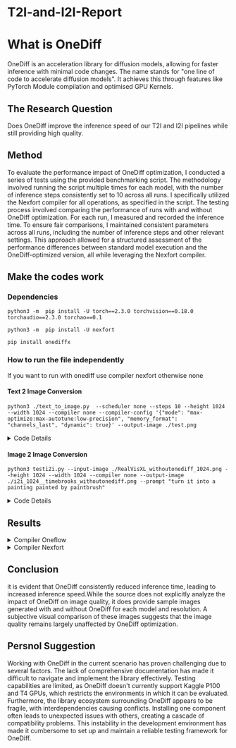 # T2I-and-I2I-Report
# What is OneDiff
OneDiff is an acceleration library for diffusion models, allowing for faster inference with minimal code changes. The name stands 	for "one line of code to accelerate diffusion models". It achieves this through features like PyTorch Module compilation and optimised GPU Kernels. 


## The Research Question

Does OneDiff improve the inference speed of our T2I and I2I pipelines while still providing high quality.

## Method
To evaluate the performance impact of OneDiff optimization, I conducted a series of tests using the provided benchmarking script. The methodology involved running the script multiple times for each model, with the number of inference steps consistently set to 10 across all runs. I specifically utilized the Nexfort compiler for all operations, as specified in the script. The testing process involved comparing the performance of runs with and without OneDiff optimization. For each run, I measured and recorded the inference time. To ensure fair comparisons, I maintained consistent parameters across all runs, including the number of inference steps and other relevant settings. This approach allowed for a structured assessment of the performance differences between standard model execution and the OneDiff-optimized version, all while leveraging the Nexfort compiler.
## Make the codes work
### Dependencies
`python3 -m  pip install -U torch==2.3.0 torchvision==0.18.0 torchaudio==2.3.0 torchao==0.1`

`python3 -m  pip install -U nexfort`

`pip install onediffx`

### How to run the file independently
If you want to run with onediff use compiler nexfort otherwise none
#### Text 2 Image Conversion
`python3 ./text_to_image.py  --scheduler none --steps 10 --height 1024 --width 1024 --compiler none --compiler-config '{"mode": "max-optimize:max-autotune:low-precision", "memory_format": "channels_last", "dynamic": true}' --output-image ./test.png`
<details>
	<summary>Code Details</summary>

### Script used for model usage using nexfort
```
 print("Nexfort backend is now active...")
        if args.quantize:
            if args.quantize_config is not None:
                quantize_config = json.loads(args.quantize_config)
            else:
                quantize_config = '{"quant_type": "fp8_e4m3_e4m3_dynamic"}'
            if args.quant_submodules_config_path:
                # download: https://huggingface.co/siliconflow/PixArt-alpha-onediff-nexfort-fp8/blob/main/fp8_e4m3.json
                pipe = quantize_pipe(
                    pipe,
                    quant_submodules_config_path=args.quant_submodules_config_path,
                    ignores=[],
                    **quantize_config,
                )
            else:
                pipe = quantize_pipe(pipe, ignores=[], **quantize_config)
        if args.compiler_config is not None:
            # config with dict
            options = json.loads(args.compiler_config)
        else:
            # config with string
            options = '{"mode": "max-optimize:max-autotune:freezing", "memory_format": "channels_last"}'
        pipe = compile_pipe(
            pipe, backend="nexfort", options=options, fuse_qkv_projections=True
        ) print("Nexfort backend is now active...")
        if args.quantize:
            if args.quantize_config is not None:
                quantize_config = json.loads(args.quantize_config)
            else:
                quantize_config = '{"quant_type": "fp8_e4m3_e4m3_dynamic"}'
            if args.quant_submodules_config_path:
                # download: https://huggingface.co/siliconflow/PixArt-alpha-onediff-nexfort-fp8/blob/main/fp8_e4m3.json
                pipe = quantize_pipe(
                    pipe,
                    quant_submodules_config_path=args.quant_submodules_config_path,
                    ignores=[],
                    **quantize_config,
                )
            else:
                pipe = quantize_pipe(pipe, ignores=[], **quantize_config)
        if args.compiler_config is not None:
            # config with dict
            options = json.loads(args.compiler_config)
        else:
            # config with string
            options = '{"mode": "max-optimize:max-autotune:freezing", "memory_format": "channels_last"}'
        pipe = compile_pipe(
            pipe, backend="nexfort", options=options, fuse_qkv_projections=True
        )
```
	
### Default Attributes:

```
MODEL = "SG161222/RealVisXL_V4.0"
VARIANT = None
CUSTOM_PIPELINE = None
SCHEDULER = "EulerAncestralDiscreteScheduler"
LORA = None
CONTROLNET = None
STEPS = 30
PROMPT = "best quality, realistic, unreal engine, 4K,a cat sitting on human lap"
NEGATIVE_PROMPT = ""
SEED = 333
WARMUPS = 1
BATCH = 1
HEIGHT = None
WIDTH = None
INPUT_IMAGE = None
CONTROL_IMAGE = None
OUTPUT_IMAGE = None
EXTRA_CALL_KWARGS = None
CACHE_INTERVAL = 3
CACHE_LAYER_ID = 0
CACHE_BLOCK_ID = 0
COMPILER = "nexfort"
COMPILER_CONFIG = None
QUANTIZE_CONFIG = None
```
● This code block defines a function parse_args to handle command-line arguments without using any attributes.


### Argument Parsing and Configuration:
	
```
def parse_args():
    parser = argparse.ArgumentParser()
    parser.add_argument("--model", type=str, default=MODEL)
    parser.add_argument("--variant", type=str, default=VARIANT)
    parser.add_argument("--custom-pipeline", type=str, default=CUSTOM_PIPELINE)
    parser.add_argument("--scheduler", type=str, default=SCHEDULER)
    # ... other argument definitions
    return parser.parse_args()
```

`args = parse_args()`
● This code block defines a function parse_args to handle command-line arguments using argparse.It defines various arguments such as model, variant, custom-pipeline, scheduler, etc., each with a default value from globally defined variables.This allows users to customize the text-to-image generation process from the command line.The line `args = parse_args()` calls the function and stores the parsed arguments in the args variable for later use.

###  Pipeline Loading and Configuration:
```
def load_pipe(
    pipeline_cls,
    model_name,
    variant=None,
    dtype=torch.float16,
    device="cuda",
    custom_pipeline=None,
    scheduler=None,
    lora=None,
    controlnet=None,
):
    # ... function implementation ...
```
● This code defines a function load_pipe that is responsible for loading and configuring the text-to-image generation pipeline.●
It takes several arguments including the pipeline class (pipeline_cls), model name (model_name), variant, data type (dtype), device, and optional components like a custom pipeline, scheduler, LoRA (Low-Rank Adaptation), and ControlNet.●
The function handles loading the pre-trained model, potentially applying quantization, setting up the scheduler, loading LoRA weights, and moving the pipeline to the specified device.
### Inference Time and Throughput Calculation:
```
def calculate_inference_time_and_throughput(height, width, n_steps, model):
    start_time = time.time()
    model(prompt=args.prompt, height=height, width=width, num_inference_steps=n_steps)
    end_time = time.time()
    inference_time = end_time - start_time
    # pixels_processed = height * width * n_steps
    # throughput = pixels_processed / inference_time
    throughput = n_steps / inference_time
    return inference_time, throughput
```
● This code defines a function calculate_inference_time_and_throughput to measure the performance of the text-to-image generation process.It takes the image height, width, number of inference steps, and the model as input.The function records the start and end time of the generation process to calculate the inference time.Throughput is then calculated as the number of steps per second.

### Keyword Argument Handling:
```
def get_kwarg_inputs():
    kwarg_inputs = dict(
        prompt=args.prompt,
        negative_prompt=args.negative_prompt,
        height=height,
        width=width,
        # ... other keyword arguments ...
    )
    # ... additional argument handling ...
    return kwarg_inputs
```
●This code defines a function get_kwarg_inputs to collect and organize keyword arguments that will be passed to the text-to-image generation pipeline.It gathers arguments such as prompt, negative_prompt, height, width, and others, which control the generation process.The function handles optional arguments like the input image, control image, deep caching options, and additional arguments from the extra_call_kwargs variable.

### Performance Profiling
The IterationProfiler class and related functions measure performance:
```
class IterationProfiler:
    def __init__(self):
        self.begin = None
        self.end = None
        self.num_iterations = 0

    # ... (methods for profiling)
```


### Main Method details
#### Pipeline Loading:
```
pipe = load_pipe(
    pipeline_cls,
    args.model,
    variant=args.variant,
    custom_pipeline=args.custom_pipeline,
    scheduler=args.scheduler,
    lora=args.lora,
    controlnet=args.controlnet,
)
```
This loads the specified diffusion model pipeline with various customization options like variant, custom pipeline, scheduler, LoRA, and ControlNet.

#### Image Size Determination:

```
height = args.height or core_net.config.sample_size * pipe.vae_scale_factor
width = args.width or core_net.config.sample_size * pipe.vae_scale_factor
```
Sets the output image dimensions, either from user arguments or based on the model's default configuration.

#### Compiler Optimization:

```
if args.compiler == "none":
    pass
elif args.compiler == "oneflow":
    pipe = compile_pipe(pipe)
elif args.compiler == "nexfort":
    # ... (nexfort compilation logic)
elif args.compiler in ("compile", "compile-max-autotune"):
    # ... (torch.compile logic)
```
Applies various compiler optimizations to the pipeline based on the specified compiler option.

#### Input Image Handling:

```
if args.input_image is None:
    input_image = None
else:
    input_image = load_image(args.input_image)
    input_image = input_image.resize((width, height), Image.LANCZOS)
```
Loads and resizes an input image if specified (for image-to-image tasks).

 #### Control Image Handling:

```
if args.control_image is None:
    if args.controlnet is None:
        control_image = None
    else:
        # ... (create a default control image)
else:
    control_image = load_image(args.control_image)
    control_image = control_image.resize((width, height), Image.LANCZOS)
```
Prepares a control image for ControlNet, either loading a specified image or creating a default one.

#### Warm-up Runs:

```
if args.warmups > 0:
    # ... (perform warm-up runs)
```
Executes warm-up runs to trigger compilation and initial optimizations.As for Warmup is basically the time taken to bring the model to its full capable loading state

#### Main Inference:

```
kwarg_inputs = get_kwarg_inputs()
iter_profiler = IterationProfiler()
# ... (set up profiling callback)
begin = time.time()
output_images = pipe(**kwarg_inputs).images
end = time.time()
```
Performs the main image generation inference, with profiling.

#### Performance Reporting:

```
print(f"Inference time: {end - begin:.3f}s")
iter_per_sec = iter_profiler.get_iter_per_sec()
if iter_per_sec is not None:
    print(f"Iterations per second: {iter_per_sec:.3f}")
# ... (memory usage reporting)
```
Reports various performance metrics like inference time, iterations per second, and memory usage.

#### Output Image Saving:

```
if args.output_image is not None:
    output_images[0].save(args.output_image)
Saves the generated image if an output path is specified.
```

#### Multi-resolution Testing:

```
if args.run_multiple_resolutions:
    # ... (run inference at multiple resolutions)
```
Tests the model's performance across various image resolutions. As for i wont recommend running this as for i made various testing changes and now code is barely linked as to work properly this might be broken.

#### Throughput Analysis:

```
if args.throughput:
    steps_range = range(1, 100, 1)
    data, coefficients = generate_data_and_fit_model(pipe, steps_range)
    plot_data_and_model(data, coefficients)
```
If requested, performs a detailed throughput analysis across different numbers of inference steps and plots the results.
This is the main blocks where all the things are handled and you will be able to understand most of the features used in the code using this block.

### Main Execution Block:
```
if __name__ == "__main__":
    main()
```
●This is a common Python idiom. It ensures that the main() function is called only when the script is run directly, not when it's imported as a module.
This documentation provides a breakdown of the code snippets, explaining their purpose and how they fit into the larger text-to-image generation process.

</details>

#### Image 2 Image Conversion
`python3 testi2i.py --input-image ./RealVisXL_withoutonediff_1024.png --height 1024 --width 1024 --compiler none --output-image ./i2i_1024__timebrooks_withoutonediff.png --prompt "turn it into a painting painted by paintbrush"`
<details>
	<summary>Code Details</summary>

 ### Script used for model usage using nexfort
```
 print("Nexfort backend is now active...")
        if args.quantize:
            if args.quantize_config is not None:
                quantize_config = json.loads(args.quantize_config)
            else:
                quantize_config = '{"quant_type": "fp8_e4m3_e4m3_dynamic"}'
            if args.quant_submodules_config_path:
                # download: https://huggingface.co/siliconflow/PixArt-alpha-onediff-nexfort-fp8/blob/main/fp8_e4m3.json
                pipe = quantize_pipe(
                    pipe,
                    quant_submodules_config_path=args.quant_submodules_config_path,
                    ignores=[],
                    **quantize_config,
                )
            else:
                pipe = quantize_pipe(pipe, ignores=[], **quantize_config)
        if args.compiler_config is not None:
            # config with dict
            options = json.loads(args.compiler_config)
        else:
            # config with string
            options = '{"mode": "max-optimize:max-autotune:freezing", "memory_format": "channels_last"}'
        pipe = compile_pipe(
            pipe, backend="nexfort", options=options, fuse_qkv_projections=True
        ) print("Nexfort backend is now active...")
        if args.quantize:
            if args.quantize_config is not None:
                quantize_config = json.loads(args.quantize_config)
            else:
                quantize_config = '{"quant_type": "fp8_e4m3_e4m3_dynamic"}'
            if args.quant_submodules_config_path:
                # download: https://huggingface.co/siliconflow/PixArt-alpha-onediff-nexfort-fp8/blob/main/fp8_e4m3.json
                pipe = quantize_pipe(
                    pipe,
                    quant_submodules_config_path=args.quant_submodules_config_path,
                    ignores=[],
                    **quantize_config,
                )
            else:
                pipe = quantize_pipe(pipe, ignores=[], **quantize_config)
        if args.compiler_config is not None:
            # config with dict
            options = json.loads(args.compiler_config)
        else:
            # config with string
            options = '{"mode": "max-optimize:max-autotune:freezing", "memory_format": "channels_last"}'
        pipe = compile_pipe(
            pipe, backend="nexfort", options=options, fuse_qkv_projections=True
        )
```
	
### Default Attributes:
```
MODEL = "timbrooks/instruct-pix2pix"
VARIANT = None
CUSTOM_PIPELINE = None
SCHEDULER = "EulerAncestralDiscreteScheduler"
LORA = None
CONTROLNET = None
STEPS = 30
PROMPT = "make "
NEGATIVE_PROMPT = ""
SEED = 333
WARMUPS = 1
BATCH = 1
HEIGHT = 512
WIDTH = 512
INPUT_IMAGE = "https://raw.githubusercontent.com/timothybrooks/instruct-pix2pix/main/imgs/example.jpg"  # Set a default input image path
CONTROL_IMAGE = None
OUTPUT_IMAGE = None
EXTRA_CALL_KWARGS = None
CACHE_INTERVAL = 3
CACHE_LAYER_ID = 0
CACHE_BLOCK_ID = 0
COMPILER = "nexfort"
COMPILER_CONFIG = None
QUANTIZE_CONFIG = None
```
● This code block defines default values for various parameters used in the text-to-image generation process. These values serve as fallbacks if not specified by the user.
### Argument Parsing and Configuration:
```
def parse_args():
    parser = argparse.ArgumentParser()
    parser.add_argument("--model", type=str, default=MODEL)
    parser.add_argument("--variant", type=str, default=VARIANT)
    parser.add_argument("--custom-pipeline", type=str, default=CUSTOM_PIPELINE)
    parser.add_argument("--scheduler", type=str, default=SCHEDULER)
    # ... other argument definitions
    return parser.parse_args()
```
`args = parse_args()`
● This code defines the parse_args function to handle command-line arguments using argparse. It allows users to customize various aspects of the text-to-image generation process. The parsed arguments are stored in the args variable for later use throughout the script.
### Pipeline Loading and Configuration:
```
def load_pipe(
    pipeline_cls,
    model_name,
    variant=None,
    dtype=torch.float16,
    device="cuda",
    custom_pipeline=None,
    scheduler=None,
    lora=None,
    controlnet=None,
):
    # ... function implementation ...
```
● This function, load_pipe, is responsible for loading and configuring the text-to-image generation pipeline. It handles various components like custom pipelines, schedulers, LoRA, and ControlNet. The function also manages model loading, potential quantization, and device placement.
### Inference Time and Throughput Calculation:
```
def calculate_inference_time_and_throughput(height, width, n_steps, model):
    start_time = time.time()
    model(prompt=args.prompt, height=height, width=width, num_inference_steps=n_steps)
    end_time = time.time()
    inference_time = end_time - start_time
    throughput = n_steps / inference_time
    return inference_time, throughput
```
● This function measures the performance of the text-to-image generation process. It calculates both the inference time and throughput (steps per second) for a single run of the model.
### Keyword Argument Handling:
```
def get_kwarg_inputs():
    kwarg_inputs = dict(
        prompt=args.prompt,
        negative_prompt=args.negative_prompt,
        height=height,
        width=width,
        # ... other keyword arguments ...
    )
    # ... additional argument handling ...
    return kwarg_inputs
```
● The get_kwarg_inputs function prepares a dictionary of keyword arguments for the pipeline. It includes various generation parameters and handles optional arguments like input images and deep caching options.
### Performance Profiling:
```
class IterationProfiler:
    def __init__(self):
        self.begin = None
        self.end = None
        self.num_iterations = 0

    # ... (methods for profiling)
```
● The IterationProfiler class is used for detailed performance profiling of the generation process. It tracks the timing of individual iterations using CUDA events.
### Main Method Details:
#### Pipeline Loading:
```
pipe = load_pipe(
    pipeline_cls,
    args.model,
    variant=args.variant,
    custom_pipeline=args.custom_pipeline,
    scheduler=args.scheduler,
    lora=args.lora,
    controlnet=args.controlnet,
)
```
● This code loads the specified diffusion model pipeline with various customization options.
#### Image Size Determination:
```
pythonCopyheight = args.height or core_net.config.sample_size * pipe.vae_scale_factor
width = args.width or core_net.config.sample_size * pipe.vae_scale_factor
```
● Sets the output image dimensions based on user arguments or model defaults.
#### Compiler Optimization:
```
if args.compiler == "none":
    pass
elif args.compiler == "oneflow":
    pipe = compile_pipe(pipe)
elif args.compiler == "nexfort":
    # ... (nexfort compilation logic)
elif args.compiler in ("compile", "compile-max-autotune"):
    # ... (torch.compile logic)
```
● Applies compiler optimizations to the pipeline based on the specified compiler option.
#### Input Image Handling:
```
if args.input_image is None:
    input_image = None
else:
    input_image = load_image(args.input_image)
    input_image = input_image.resize((width, height), Image.LANCZOS)
```
● Loads and resizes an input image if specified for image-to-image tasks.
#### Control Image Handling:
```
if args.control_image is None:
    if args.controlnet is None:
        control_image = None
    else:
        # ... (create a default control image)
else:
    control_image = load_image(args.control_image)
    control_image = control_image.resize((width, height), Image.LANCZOS)
```
● Prepares a control image for ControlNet, either loading a specified image or creating a default one.
#### Warm-up Runs:
```
if args.warmups > 0:
    # ... (perform warm-up runs)
```
● Executes warm-up runs to trigger compilation and initial optimizations.
#### Main Inference:
```
kwarg_inputs = get_kwarg_inputs()
iter_profiler = IterationProfiler()
# ... (set up profiling callback)
begin = time.time()
output_images = pipe(**kwarg_inputs).images
end = time.time()
● Performs the main image generation inference with profiling.
Performance Reporting:
pythonCopyprint(f"Inference time: {end - begin:.3f}s")
iter_per_sec = iter_profiler.get_iter_per_sec()
if iter_per_sec is not None:
    print(f"Iterations per second: {iter_per_sec:.3f}")
# ... (memory usage reporting)
```
● Reports various performance metrics including inference time and iterations per second.
#### Output Image Saving:
```
if args.output_image is not None:
    output_images[0].save(args.output_image)
```
● Saves the generated image if an output path is specified.
#### Multi-resolution Testing:
```
if args.run_multiple_resolutions:
    # ... (run inference at multiple resolutions)
```
● Tests the model's performance across various image resolutions.
#### Throughput Analysis:
```
if args.throughput:
    steps_range = range(1, 100, 1)
    data, coefficients = generate_data_and_fit_model(pipe, steps_range)
    plot_data_and_model(data, coefficients)
```
● Performs a detailed throughput analysis across different numbers of inference steps and plots the results.
#### Main Execution Block:
```
if __name__ == "__main__":
    main()
```
● Ensures that the main() function is called only when the script is run directly, not when it's imported as a module.
	
</details>


## Results 

<details>
	<summary>Compiler Oneflow</summary>
	
### Text-to-Image
#### SG161222/RealVisXL_V4.0
##### 1024x1024 
###### with OneDiff
	Warmup time: 68.700s
	=======================================
	=======================================
	Inference time: 0.874s
	Iterations per second: 16.183
	Max used CUDA memory : 13.244GiB
	=======================================
 Image:
 ![1024_Oneflow_SG161222_RealVisXL_V4 0](https://github.com/user-attachments/assets/091fe8e3-3506-4826-83cd-49ea78905392)


###### without OneDiff
	Warmup time: 2.439s
	=======================================
	=======================================
	Inference time: 1.521s
	Iterations per second: 8.326
	Max used CUDA memory : 10.465GiB
	=======================================
  Image:
  ![1024_without_Oneflow_SG161222_RealVisXL_V4 0](https://github.com/user-attachments/assets/345a9458-8aba-4368-977c-f40130fa8a12)
##### 512x512 
###### with OneDiff

	Warmup time: 67.218s
	=======================================
	=======================================
	Inference time: 0.332s
	Iterations per second: 44.523
	Max used CUDA memory : 10.031GiB
	=======================================
 Image:
 ![512_Oneflow_SG161222_RealVisXL_V4 0](https://github.com/user-attachments/assets/017e38ec-5d14-4c08-83b9-23fa953c9ba2)

###### without OneDiff
	Warmup time: 1.755s
	=======================================
	=======================================
	Inference time: 0.874s
	Iterations per second: 13.381
	Max used CUDA memory : 7.661GiB
	=======================================

Image:
![512_without_Oneflow_SG161222_RealVisXL_V4 0](https://github.com/user-attachments/assets/959761af-1e87-4104-ada2-9e27568bd8d6)

#### SG161222/RealVisXL_V4.0_Lightning
##### 1024x1024 
###### with OneDiff
	Warmup time: 71.707s
	=======================================
	=======================================
	Inference time: 0.863s
	Iterations per second: 16.257
	Max used CUDA memory : 13.248GiB
	=======================================
 Image:
 ![1024_Oneflow_SG161222_RealVisXL_V4 0_Lightning](https://github.com/user-attachments/assets/94897ae8-32d0-4f84-9a1f-d54bd5984ea6)


###### without OneDiff
	Warmup time: 2.405s
	=======================================
	=======================================
	Inference time: 1.536s
	Iterations per second: 8.325
	Max used CUDA memory : 10.470GiB
	=======================================
 Image:
 ![1024_without_Oneflow_SG161222_RealVisXL_V4 0_Lightning](https://github.com/user-attachments/assets/5fada763-1bf8-47ee-a5ec-54c084a588ea)

 

##### 512x 512 
###### with OneDiff

	Warmup time: 67.914s
	=======================================
	=======================================
	Inference time: 0.337s
	Iterations per second: 42.992
	Max used CUDA memory : 10.085GiB
	=======================================
 
Image:
![512_Oneflow_SG161222_RealVisXL_V4 0_Lightning](https://github.com/user-attachments/assets/8f3ebb72-234f-491c-8362-1c0f169eb61a)


###### without OneDiff
	Warmup time: 1.817s
	=======================================
	=======================================
	Inference time: 0.890s
	Iterations per second: 13.250
	Max used CUDA memory : 7.656GiB
	=======================================
 Image:
 ![512_without_Oneflow_SG161222_RealVisXL_V4 0_Lightning](https://github.com/user-attachments/assets/5ddd67a3-e6b0-49bf-aae0-56ac5173a9c8)
 
### Image-to-Image
For 1024 x 1024 size images i have used 1024 sized image generated from RealVisXL_V4.0 model and same for 512 too. prompt ("trun her into a cyborg") 
#### SG161222/RealVisXL_V4.0 
##### 1024x1024 
###### with OneDiff
	Warmup time: 70.647s
	=======================================
	=======================================
	Inference time: 0.871s
	Iterations per second: 16.199
	Max used CUDA memory : 13.302GiB
	=======================================
Image:
![Test_1024_With_Oneflow_I2I_SG161222_RealVisXL_V4 0](https://github.com/user-attachments/assets/cf95511a-25bb-4187-95ff-34c9257c8e7b)

###### without OneDiff
	Warmup time: 2.313s
	=======================================
	=======================================
	Inference time: 1.522s
	Iterations per second: 8.290
	Max used CUDA memory : 10.471GiB
	=======================================
Image:
![Test_1024_Without_Oneflow_I2I_SG161222_RealVisXL_V4 0](https://github.com/user-attachments/assets/30169f39-12ff-47c3-9c1c-71012eadb89a)

##### 512x512 
###### with OneDiff
	Warmup time: 72.229s
	=======================================
	=======================================
	Inference time: 0.325s
	Iterations per second: 47.863
	Max used CUDA memory : 10.031GiB
	=======================================
 Image:
 ![Test_512_With_Oneflow_I2I_SG161222_RealVisXL_V4 0](https://github.com/user-attachments/assets/6dfa5ae7-c455-4679-81a2-81d894a5aaa3)


###### without OneDiff
	Warmup time: 1.784s
	=======================================
	=======================================
	Inference time: 0.898s
	Iterations per second: 12.942
	Max used CUDA memory : 7.661GiB
	=======================================
 Image:
 ![Test_512_Without_Oneflow_I2I_SG161222_RealVisXL_V4 0](https://github.com/user-attachments/assets/058a5d1e-b711-476e-9302-5040b86cdcbf)


#### timbrooks/instruct-pix2pix
##### 1024x1024 
###### with OneDiff
	Warmup time: 45.665s
	=======================================
	=======================================
	Inference time: 0.888s
	Iterations per second: 13.108
	Max used CUDA memory : 13.079GiB
	=======================================
Image:
![Test_1024_With_Oneflow_I2I_timbrooks_instruct-pix2pix](https://github.com/user-attachments/assets/110adee8-6e4d-40f4-b13a-666264c8b039)
###### without OneDiff
	Warmup time: 2.343s
	=======================================
	=======================================
	Inference time: 1.723s
	Iterations per second: 7.033
	Max used CUDA memory : 4.400GiB
	=======================================
 Image:
 ![Test_1024_Without_Oneflow_I2I_timbrooks_instruct-pix2pix](https://github.com/user-attachments/assets/2b7b00e1-face-422e-acc5-bd48c7697dda)
##### 512 x 512 
###### with OneDiff
	Warmup time: 38.675s
	=======================================
	=======================================
	Inference time: 0.187s
	Iterations per second: 69.570
	Max used CUDA memory : 4.636GiB
	=======================================
 Image:
 ![Test_512_With_Oneflow_I2I_timbrooks_instruct-pix2pix](https://github.com/user-attachments/assets/5a7e4396-db5b-4102-94b9-5c6b43882aaa)


###### without OneDiff
	Warmup time: 1.231s
	=======================================
	=======================================
	Inference time: 0.397s
	Iterations per second: 31.571
	Max used CUDA memory : 2.613GiB
	=======================================
Image:
![Test_512_Without_Oneflow_I2I_timbrooks_instruct-pix2pix](https://github.com/user-attachments/assets/546fda0b-050c-4bcb-b46c-7327ee2f933a)

</details>
<details>
	<summary>Compiler Nexfort</summary>
	
### Text-to-Image
#### SG161222/RealVisXL_V4.0_Lightning	
##### 1024x1024 
###### with OneDiff
	Warmup time: 924.378s
	=======================================
	=======================================
	Inference time: 0.979s
	Iterations per second: 13.871
	Max used CUDA memory : 11.464GiB
	=======================================
  Image:
  ![RealVisXL_withonediff_1024](https://github.com/user-attachments/assets/f58ac114-d1e6-43a0-912c-b759fd65836c)

######	Without OneDiff
  	Warmup time: 2.391s
	=======================================
	=======================================
	Inference time: 1.515s
	Iterations per second: 8.331
	Max used CUDA memory : 10.471GiB
	=======================================
  Image:
  ![RealVisXL_withoutonediff_1024](https://github.com/user-attachments/assets/be2e6f11-4fd7-4441-95f2-cb3dee21dbb8)

##### 512 x 512 
###### with onediff
	Warmup time: 890.209s
	=======================================
	=======================================
	Inference time: 0.704s
	Iterations per second: 17.770
	Max used CUDA memory : 8.956GiB
	=======================================
 Image:
 ![RealVisXL_withonediff_512](https://github.com/user-attachments/assets/2f8b6f0b-8a0e-432d-8efb-c1aff366c2b1)

###### without onediff
	Warmup time: 1.696s
	=======================================
	=======================================
	Inference time: 0.889s
	Iterations per second: 13.081
	Max used CUDA memory : 7.657GiB
	=======================================
 Image:
 ![RealVisXL_withoutonediff_512](https://github.com/user-attachments/assets/d77e3ab0-d447-41ec-946a-b19cb343443d)

#### SG161222/RealVisXL_V4.0
##### 1024x1024 
###### with OneDiff
	Warmup time: 813.568s
	=======================================
	=======================================
	Inference time: 0.976s
	Iterations per second: 13.891
	Max used CUDA memory : 11.465GiB
	======================================
Image:
![RealVisXL4 0_withonediff_1024](https://github.com/user-attachments/assets/8cceb554-d0a0-43e9-919b-bec75552c644)

###### without onediff
       Warmup time: 3.034s
	=======================================
	=======================================
	Inference time: 1.518s
	Iterations per second: 8.333
	Max used CUDA memory : 10.473GiB
	=======================================
 Image:
 ![RealVisXL4 0__withoutonedifftest_1024](https://github.com/user-attachments/assets/66a55a66-6446-48cd-bd7f-8f9f7b17e604)
##### 512 x 512
###### with OneDiff
	Warmup time: 802.404s
	=======================================
	=======================================
	Inference time: 0.697s
	Iterations per second: 17.522
	Max used CUDA memory : 8.956GiB
	=======================================
 Image:
 ![RealVisXL4 0_withonediff_512](https://github.com/user-attachments/assets/de70ec25-84e3-408a-8ce8-e90cdce68a0f)
 
 ###### without OneDiff
 	Warmup time: 1.577s
	=======================================
	=======================================
	Inference time: 0.868s
	Iterations per second: 13.497
	Max used CUDA memory : 7.657GiB
	=======================================
Image:
![RealVisXL4 0_withonediff_512](https://github.com/user-attachments/assets/60d47acf-b961-4f26-9cf9-9d3bd705875d)


### Image-to-image
    for Image 2 Image the images i am using are also the generated images from the above models under different size

#### timbrooks/instruct-pix2pix
##### 1024x1024 Prompt(turn it into a painting) , Image used 1024 x 1024 without onediff generated image by RealVisXL_4.0
###### with OneDiff
	Warmup time: 414.009s
	=======================================
	=======================================
	Inference time: 2.558s
	Iterations per second: 12.674
	Max used CUDA memory : 3.643GiB
	=======================================
 Image:
 ![i2i_1024__timebrooks_withonediff](https://github.com/user-attachments/assets/a99dfb0a-faa3-4a37-85b1-ea0b3d55364e)

###### without OneDiff
	Warmup time: 5.245s
	=======================================
	=======================================
	Inference time: 4.569s
	Iterations per second: 7.035
	Max used CUDA memory : 4.400GiB
	=======================================
 Image:
 ![i2i_1024__timebrooks_withoutonediff](https://github.com/user-attachments/assets/e362e4ac-eb0a-4b58-87df-e835a6735386)

##### 512 X 512  Prompt(turn it into a painting) , Image used 512 x 512 without onediff generated image by RealVisXL_4.0
###### with OneDiff
	Warmup time: 470.570s
	=======================================
	=======================================
	Inference time: 0.790s
	Iterations per second: 42.596
	Max used CUDA memory : 2.693GiB
	=======================================
 Image:
 ![i2i_512_timebrooks_withonediff](https://github.com/user-attachments/assets/be5f35c0-e497-4452-94e8-f922dfb835eb)
###### without OneDiff
	Warmup time: 1.883s
	=======================================
	=======================================
	Inference time: 1.045s
	Iterations per second: 31.124
	Max used CUDA memory : 2.625GiB
Image:
![i2i_512_timebrooks_withoutonediff](https://github.com/user-attachments/assets/1b125d7e-ad53-478c-bcb6-1e5782cd4362)

#### SG161222/RealVisXL_V4.0
##### 1024x1024  Prompt(make it into a cyborg) , Image used 1024 x 1024 without onediff generated image by RealVisXL_4.0
###### with OneDiff 
	Warmup time: 218.133s
	=======================================
	=======================================
	Inference time: 1.079s
	Iterations per second: 15.162
	Max used CUDA memory : 11.489GiB
 	=================================
  Image:
======![i2i_1024_withonediff](https://github.com/user-attachments/assets/07edc615-9123-4827-874f-4134ed98875a)


###### without OneDiff
	Warmup time: 2.355s
	=======================================
	=======================================
	Inference time: 1.585s
	Iterations per second: 8.327
	Max used CUDA memory : 10.474GiB
	=======================================
Image:
![i2i_1024_withoutonediff](https://github.com/user-attachments/assets/f1cdc374-c2b3-49c6-bb1d-263426b99464)


##### 512x512  Prompt(turn it into a painting) , Image used 512 x 512 without onediff generated image by RealVisXL_4.0
###### with OneDiff
	Warmup time: 553.390s
	=======================================
	=======================================
	Inference time: 0.542s
	Iterations per second: 25.336
	Max used CUDA memory : 8.977GiB
	=======================================
 Image:
 ![testi2i one diff ](https://github.com/user-attachments/assets/7a4d6ad7-0b7a-42fd-b267-b394ef4c081b)
 
 ###### without OneDiff
 	Warmup time: 1.654s
	=======================================
	=======================================
	Inference time: 0.831s
	Iterations per second: 13.513
	Max used CUDA memory : 7.655GiB
	=======================================
 Image:
 ![i2i_512_withoutonediff](https://github.com/user-attachments/assets/a9273116-ab48-422e-a01a-76c73a4ca8af)
 </details>

## Conclusion
it is evident that OneDiff consistently reduced inference time, leading to increased inference speed.While the source does not explicitly analyze the impact of OneDiff on image quality, it does provide sample images generated with and without OneDiff for each model and resolution.  A subjective visual comparison of these images suggests that the image quality remains largely unaffected by OneDiff optimization. 

 ## Persnol Suggestion
Working with OneDiff in the current scenario has proven challenging due to several factors. The lack of comprehensive documentation has made it difficult to navigate and implement the library effectively. Testing capabilities are limited, as OneDiff doesn't currently support Kaggle P100 and T4 GPUs, which restricts the environments in which it can be evaluated. Furthermore, the library ecosystem surrounding OneDiff appears to be fragile, with interdependencies causing conflicts. Installing one component often leads to unexpected issues with others, creating a cascade of compatibility problems. This instability in the development environment has made it cumbersome to set up and maintain a reliable testing framework for OneDiff.
